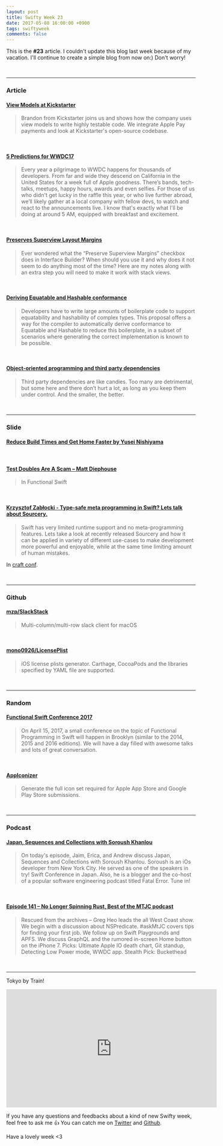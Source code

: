 ```yaml
---
layout: post
title: Swifty Week 23
date: 2017-05-08 16:00:00 +0900
tags: swiftyweek
comments: false
---
```


This is the **#23** article. I couldn't update this blog last week because of my vacation. I'll continue to create a simple blog from now on:) Don't worry!

<br>

---

### Article

#### [View Models at Kickstarter](https://talk.objc.io/episodes/S01E47-view-models-at-kickstarter)

> Brandon from Kickstarter joins us and shows how the company uses view models to write highly testable code. We integrate Apple Pay payments and look at Kickstarter's open-source codebase.

<br>

#### [5 Predictions for WWDC17](http://www.buddybuild.com/blog/5-predictions-about-wwdc17)

> Every year a pilgrimage to WWDC happens for thousands of developers. From far and wide they descend on California in the United States for a week full of Apple goodness. There’s bands, tech-talks, meetups, happy hours, awards and even selfies. For those of us who didn't get lucky in the raffle this year, or who live further abroad, we’ll likely gather at a local company with fellow devs, to watch and react to the announcements live. I know that's exactly what I'll be doing at around 5 AM, equipped with breakfast and excitement.

<br>

#### [Preserves Superview Layout Margins](https://useyourloaf.com/blog/preserves-superview-layout-margins/)

> Ever wondered what the “Preserve Superview Margins” checkbox does in Interface Builder? When should you use it and why does it not seem to do anything most of the time? Here are my notes along with an extra step you will need to make it work with stack views.

<br>

#### [Deriving Equatable and Hashable conformance](https://gist.github.com/allevato/2fd10290bfa84accfbe977d8ac07daad)

> Developers have to write large amounts of boilerplate code to support equatability and hashability of complex types. This proposal offers a way for the compiler to automatically derive conformance to Equatable and Hashable to reduce this boilerplate, in a subset of scenarios where generating the correct implementation is known to be possible.

<br>

#### [Object-oriented programming and third party dependencies](https://www.upbeat.it/2017/05/01/object-oriented-programming-and-third-party-dependencies/)

> Third party dependencies are like candies. Too many are detrimental, but some here and there don’t hurt a lot, as long as you keep them under control. And the smaller, the better.

<br>

---

### Slide

#### [Reduce Build Times and Get Home Faster by Yusei Nishiyama](https://youtu.be/zlL7_KrBqB4)

<br>

#### [Test Doubles Are A Scam – Matt Diephouse](https://www.youtube.com/watch?v=7AGQ9dhWCX0)

> In Functional Swift

<br>

#### [Krzysztof Zabłocki - Type-safe meta programming in Swift? Lets talk about Sourcery.](http://www.ustream.tv/recorded/102903026)

> Swift has very limited runtime support and no meta-programming features. Lets take a look at recently released Sourcery and how it can be applied in variety of different use-cases to make development more powerful and enjoyable, while at the same time limiting amount of human mistakes.

In [craft conf](https://craft-conf.com/).

<br>

---

### Github

#### [mzp/SlackStack](https://github.com/mzp/SlackStack)

> Multi-column/multi-row slack client for macOS

<br>

#### [mono0926/LicensePlist](https://github.com/mono0926/LicensePlist)

> iOS license plists generator. Carthage, CocoaPods and the libraries specified by YAML file are supported.

<br>

---

### Random

#### [Functional Swift Conference 2017](http://2017.funswiftconf.com/)

> On April 15, 2017, a small conference on the topic of Functional Programming in Swift will happen in Brooklyn (similar to the 2014, 2015 and 2016 editions). We will have a day filled with awesome talks and lots of great conversation.

<br>

#### [AppIconizer](https://appiconizer.com/)

> Generate the full icon set required for Apple App Store and Google Play Store submissions.

<br>

---

### Podcast

#### [Japan, Sequences and Collections with Soroush Khanlou](https://devchat.tv/iphreaks/japan-sequences-and-collections-with-soroush-khanlou)

> On today's episode, Jaim, Erica, and Andrew discuss Japan, Sequences and Collections with Soroush Khanlou. Soroush is an iOs developer from New York City. He served as one of the speakers in try! Swift Conference in Japan. Also, he is a blogger and the co-host of a popular software engineering podcast titled Fatal Error. Tune in!

<br>

#### [Episode 141 – No Longer Spinning Rust, Best of the MTJC podcast](http://mtjc.fm/episode-141-no-longer-spinning-rust-best-mtjc-podcast/)

> Rescued from the archives – Greg Heo leads the all West Coast show. We begin with a discussion about NSPredicate. #askMtJC covers tips for finding your first job. We follow up on Swift Playgrounds and APFS. We discuss GraphQL and the rumored in-screen Home button on the iPhone 7. Picks: Ultimate Apple IO death chart, Git standup, Detecting Low Power mode, WWDC app. Stealth Pick: Buckethead

<br>

---

Tokyo by Train!

<iframe width="560" height="315" src="https://www.youtube.com/embed/Y49VfddU-L4" frameborder="0" allowfullscreen></iframe>

If you have any questions and feedbacks about a kind of new Swifty week, feel free to ask me :+1:
You can catch me on [Twitter](https://twitter.com/pixyzehn) and [Github](https://github.com/pixyzehn).

Have a lovely week <3


